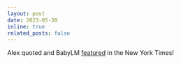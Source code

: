 ```yaml
---
layout: post
date: 2023-05-30
inline: true
related_posts: false
---
```

Alex quoted and BabyLM [featured](https://www.nytimes.com/2023/05/30/science/ai-chatbots-language-learning-models.html) in the New York Times!